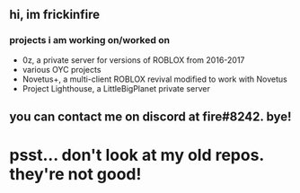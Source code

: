 ## hi, im frickinfire
### projects i am working on/worked on
- 0z, a private server for versions of ROBLOX from 2016-2017
- various OYC projects
- Novetus+, a multi-client ROBLOX revival modified to work with Novetus
- Project Lighthouse, a LittleBigPlanet private server
## you can contact me on discord at fire#8242. bye!

# psst... don't look at my old repos. they're not good!
